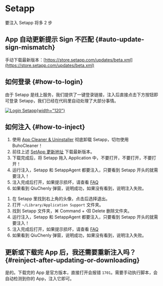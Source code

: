 # Setapp

<link-summary>要注入 Setapp 将多 2 步</link-summary>

## App 自动更新提示 Sign 不匹配 {#auto-update-sign-mismatch}

手动下载最新版本：[https://store.setapp.com/updates/beta.xml](https://store.setapp.com/updates/beta.xml)

## 如何登录 {#how-to-login}

由于 Setapp 是线上服务，我们提供了一键登录链接，注入后直接点击下方按钮即可登录 Setapp，我们已经在代码里自动处理了大部分事情。

[![Login Setapp](login-setapp.svg){width="120"}](setapp://system/sign_in?access_token=fuckingyoutoken&user_email=qiuchenly@outlook.com)

## 如何注入 {#how-to-inject}

<tabs>
    <tab title="卸载后重新安装">
        <ol>
            <li>使用 <a href="https://download.nektony.com/pro-support/v3/app-cleaner/update/update.xml">App Cleaner & Uninstaller</a> 彻底卸载 Setapp，切勿使用 BuhoCleaner！</li>
            <li>前往上述 <a href="https://store.setapp.com/updates/beta.xml">SetApp 更新地址</a> 下载最新版本。</li>
            <li>下载完成后，将 Setapp 拖入 Application 中，不要打开，不要打开，不要打开！</li>
            <li>运行注入，Setapp 和 SetappAgent 都要注入，只要看到 Setapp 开头的就需要注入！</li>
            <li>注入完成后打开，如果提示损坏，请查看 <a href="https://patch-output-4cb.notion.site/App-28a27516cd604bf0b51e3b832a1fea0f?pvs=4">FAQ</a></li>
            <li>如果看到 QiuChenly 弹窗，说明成功，如果没有看到，说明注入失败。</li>
        </ol>
    </tab>
    <tab title="我不想卸载">
        <ol>
            <li>在 Setapp 里找到右上角的头像，点击后选择退出。</li>
            <li>打开 <code>~/Library/Application Support</code> 文件夹。</li>
            <li>找到 Setapp 文件夹，<shortcut>⌘ Command + ⌫ Delete</shortcut> 删除文件夹。</li>
            <li>运行注入，Setapp 和 SetappAgent 都要注入，只要看到 Setapp 开头的就需要注入！</li>
            <li>注入完成后打开，如果提示损坏，请查看 <a href="https://patch-output-4cb.notion.site/App-28a27516cd604bf0b51e3b832a1fea0f?pvs=4">FAQ</a></li>
            <li>如果看到 QiuChenly 弹窗，说明成功，如果没有看到，说明注入失败。</li>
        </ol>
    </tab>
</tabs>

## 更新或下载完 App 后，我还需要重新注入吗？ {#reinject-after-updating-or-downloading}

是的。下载完的 App 是官方版本，直接打开会报错 `1701`。需要手动执行脚本，会自动检测到你的 App，注入它即可。